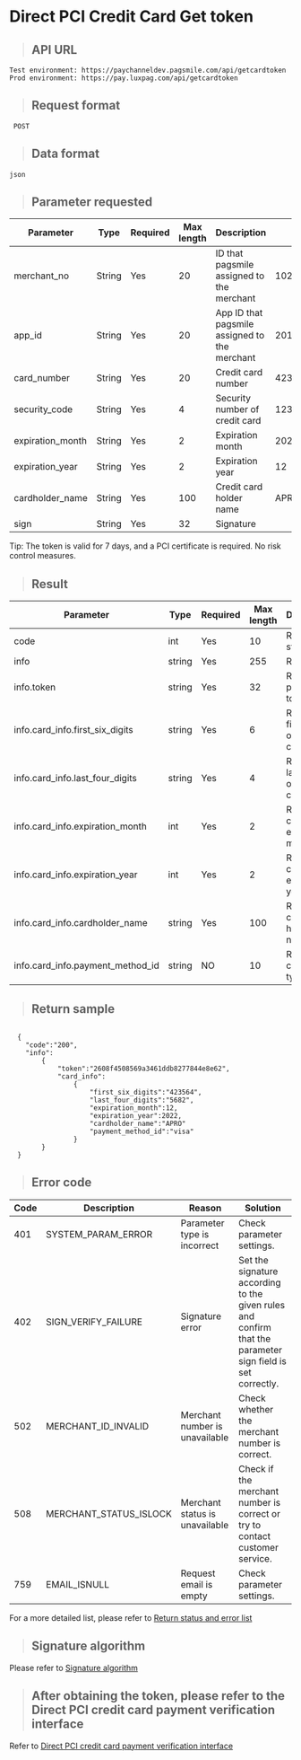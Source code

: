 # Direct PCI Credit Card Get token

>## API URL

    Test environment: https://paychanneldev.pagsmile.com/api/getcardtoken
    Prod environment: https://pay.luxpag.com/api/getcardtoken

>## Request format

     POST

>## Data format   

    json    

>## Parameter requested

Parameter | Type | Required | Max length | Description | Sample
---  | ---  | ---      | ---      | ---  | ---
merchant_no | String | Yes | 20 | ID that pagsmile assigned to the merchant | 1024201708140012289
app_id | String | Yes | 20 | App ID that pagsmile assigned to the merchant | 2017051914172236111
card_number | String | Yes | 20 | Credit card number | 4235647728025682
security_code | String | Yes | 4 | Security number of credit card | 123
expiration_month | String | Yes | 2 | Expiration month  | 2022
expiration_year | String | Yes | 2 | Expiration year | 12
cardholder_name | String | Yes | 100 | Credit card holder name | APRO
sign | String | Yes | 32 | Signature |

Tip: The token is valid for 7 days, and a PCI certificate is required. No risk control measures.

>## Result

Parameter | Type | Required | Max length | Description | Sample
---  | ---  | ---      | ---      | ---  | ---
code | int | Yes | 10 | Return status code |  200success
info | string | Yes | 255 | Return info |  102.39
info.token | string | Yes | 32 | Return payment token value    | 2608f4508569a3461ddb8277844e8e62
info.card_info.first_six_digits | string | Yes | 6 | Return the first 6 digits of a credit card    | 423564
info.card_info.last_four_digits | string | Yes | 4 | Return 4 last digits of a credit card  | 5682
info.card_info.expiration_month | int | Yes | 2 | Returns credit card expiration month    | 12
info.card_info.expiration_year | int | Yes | 2 | Returns credit card expiration year    | 2022
info.card_info.cardholder_name | string | Yes | 100 | Return credit card holder name    | APRO
info.card_info.payment_method_id | string | NO | 10 | Return credit card type   | Subject to actual card

>## Return sample

```

  {
    "code":"200",
    "info":
        {
            "token":"2608f4508569a3461ddb8277844e8e62",
            "card_info":
                {
                    "first_six_digits":"423564",
                    "last_four_digits":"5682",
                    "expiration_month":12,
                    "expiration_year":2022,
                    "cardholder_name":"APRO"
                    "payment_method_id":"visa"
                }
        }
  }

```


>## Error code

Code | Description | Reason | Solution
---  | ---  | ---  | ---
401 | SYSTEM_PARAM_ERROR | Parameter type is incorrect | Check parameter settings.
402 | SIGN_VERIFY_FAILURE | Signature error | Set the signature according to the given rules and confirm that the parameter sign field is set correctly.
502 | MERCHANT_ID_INVALID | Merchant number is unavailable | Check whether the merchant number is correct.
508 | MERCHANT_STATUS_ISLOCK | Merchant status is unavailable | Check if the merchant number is correct or try to contact customer service.
759 | EMAIL_ISNULL | Request email is empty | Check parameter settings.

For a more detailed list, please refer to [Return status and error list](ReturnResult)

>## Signature algorithm

Please refer to [Signature algorithm](SignatureAlgorithm)

>## After obtaining the token, please refer to the Direct PCI credit card payment verification interface


Refer to [Direct PCI credit card payment verification interface](DriectPCICreditCard_luxpag)
